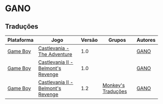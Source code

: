 # GANO

## Traduções

| Plataforma | Jogo | Versão | Grupos | Autores |
| ----------- | ----------- | ----------- | ----------- | ----------- |
| [Game Boy](../../traducoes/game-boy/) | [Castlevania - The Adventure](../../traducoes/game-boy/castlevania-the-adventure_gano/) | 1.0 |  | [GANO](../../autores/gano/) |
| [Game Boy](../../traducoes/game-boy/) | [Castlevania II - Belmont's Revenge](../../traducoes/game-boy/castlevania-ii-belmonts-revenge_gano/) | 1.0 |  | [GANO](../../autores/gano/) |
| [Game Boy](../../traducoes/game-boy/) | [Castlevania II - Belmont's Revenge](../../traducoes/game-boy/castlevania-ii-belmonts-revenge_gano/) | 1.2 | [Monkey's Traduções](../../grupos/monkeys-traducoes/) | [GANO](../../autores/gano/) |